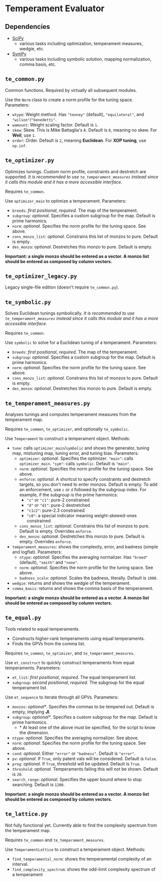# Temperament Evaluator

## Dependencies

- [SciPy](https://scipy.org/)
	- various tasks including optimization, temperament measures, wedgie, etc. 
- [SymPy](https://www.sympy.org/en/index.html)
	- various tasks including symbolic solution, mapping normalization, comma basis, etc. 

## `te_common.py`

Common functions. Required by virtually all subsequent modules. 

Use the `Norm` class to create a norm profile for the tuning space. Parameters: 
- `wtype`: Weight method. Has `"tenney"` (default), `"equilateral"`, and `"wilson"`/`"benedetti"`. 
- `wamount`: Weight scaling factor. Default is `1`. 
- `skew`: Skew. This is Mike Battaglia's *k*. Default is `0`, meaning no skew. For **Weil**, use `1`. 
- `order`: Order. Default is `2`, meaning **Euclidean**. For **XOP tuning**, use `np.inf`. 

## `te_optimizer.py`

Optimizes tunings. Custom norm profile, constraints and destretch are supported. *It is recommended to use `te_temperament_measures` instead since it calls this module and it has a more accessible interface.*

Requires `te_common`. 

Use `optimizer_main` to optimize a temperament. Parameters: 
- `breeds`: *first positional*, *required*. The map of the temperament. 
- `subgroup`: *optional*. Specifies a custom subgroup for the map. Default is prime harmonics. 
- `norm`: *optional*. Specifies the norm profile for the tuning space. See above. 
- `cons_monzo_list`: *optional*. Constrains this list of monzos to pure. Default is empty. 
- `des_monzo`: *optional*. Destretches this monzo to pure. Default is empty. 

**Important: a single monzo should be entered as a vector. A monzo list should be entered as composed by column vectors.** 

## `te_optimizer_legacy.py`

Legacy single-file edition (doesn't require `te_common.py`). 

## `te_symbolic.py`

Solves Euclidean tunings symbolically. *It is recommended to use `te_temperament_measures` instead since it calls this module and it has a more accessible interface.*

Requires `te_common`. 

Use `symbolic` to solve for a Euclidean tuning of a temperament. Parameters: 
- `breeds`: *first positional*, *required*. The map of the temperament. 
- `subgroup`: *optional*. Specifies a custom subgroup for the map. Default is prime harmonics. 
- `norm`: *optional*. Specifies the norm profile for the tuning space. See above. 
- `cons_monzo_list`: *optional*. Constrains this list of monzos to pure. Default is empty. 
- `des_monzo`: *optional*. Destretches this monzo to pure. Default is empty. 

## `te_temperament_measures.py`

Analyses tunings and computes temperament measures from the temperament map. 

Requires `te_common`, `te_optimizer`, and optionally `te_symbolic`. 

Use `Temperament` to construct a temperament object. Methods: 
- `tune`: calls `optimizer_main`/`symbolic` and shows the generator, tuning map, mistuning map, tuning error, and tuning bias. Parameters: 
	- `optimizer`: *optional*. Specifies the optimizer. `"main"`: calls `optimizer_main`. `"sym"`: calls `symbolic`. Default is `"main"`. 
	- `norm`: *optional*. Specifies the norm profile for the tuning space. See above. 
	- `enforce`: *optional*. A shortcut to specify constraints and destretch targets, so you don't need to enter monzos. Default is empty. To add an enforcement, use `c` or `d` followed by the subgroup index. For example, if the subgroup is the prime harmonics: 
		- `"c"` or `"c1"`: pure-2 constrained
		- `"d"` or `"d1"`: pure-2 destretched
		- `"c1c2"`: pure-2.3 constrained
		- `"c0"`: a special indicator meaning weight-skewed-ones constrained
	- `cons_monzo_list`: *optional*. Constrains this list of monzos to pure. Default is empty. Overrides `enforce`. 
	- `des_monzo`: *optional*. Destretches this monzo to pure. Default is empty. Overrides `enforce`. 
- `temperament_measures`: shows the complexity, error, and badness (simple and logflat). Parameters: 
	- `ntype`: *optional*. Specifies the averaging normalizer. Has `"breed"` (default), `"smith"` and `"none"`. 
	- `norm`: *optional*. Specifies the norm profile for the tuning space. See above. 
	- `badness_scale`: *optional*. Scales the badness, literally. Default is `1000`. 
- `wedgie`: returns and shows the wedgie of the temperament. 
- `comma_basis`: returns and shows the comma basis of the temperament. 

**Important: a single monzo should be entered as a vector. A monzo list should be entered as composed by column vectors.** 

## `te_equal.py`

Tools related to equal temperaments. 
- Constructs higher-rank temperaments using equal temperaments. 
- Finds the GPVs from the comma list. 

Requires `te_common`, `te_optimizer`, and `te_temperament_measures`. 

Use `et_construct` to quickly construct temperaments from equal temperaments. Parameters: 
- `et_list`: *first positional*, *required*. The equal temperament list. 
- `subgroup`: *second positional*, *required*. The subgroup for the equal temperament list. 

Use `et_sequence` to iterate through all GPVs. Parameters: 
- `monzos`: *optional\**. Specifies the commas to be tempered out. Default is empty, implying **JI**. 
- `subgroup`: *optional\**. Specifies a custom subgroup for the map. Default is prime harmonics. 
	- \* At least one of the above must be specified, for the script to know the dimension. 
- `ntype`: *optional*. Specifies the averaging normalizer. See above. 
- `norm`: *optional*. Specifies the norm profile for the tuning space. See above. 
- `cond`: *optional*. Either `"error"` or `"badness"`. Default is `"error"`. 
- `pv`: *optional*. If `True`, only patent vals will be considered. Default is `False`. 
- `prog`: *optional*. If `True`, threshold will be updated. Default is `True`. 
- `threshold`: *optional*. Temperaments failing this will not be shown. Default is `20`. 
- `search_range`: *optional*. Specifies the upper bound where to stop searching. Default is `1200`. 

**Important: a single monzo should be entered as a vector. A monzo list should be entered as composed by column vectors.** 

## `te_lattice.py`

Not fully functional yet. Currently able to find the complexity spectrum from the temperament map. 

Requires `te_common` and `te_temperament_measures`. 

Use `TemperamentLattice` to construct a temperament object. Methods: 
- `find_temperamental_norm`: shows the temperamental complexity of an interval. 
- `find_complexity_spectrum`: shows the odd-limit complexity spectrum of a temperament

